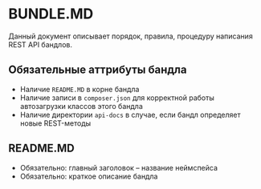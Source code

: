 BUNDLE.MD
=========

Данный документ описывает порядок, правила, процедуру написания REST API бандлов.

Обязательные аттрибуты бандла
-----------------------------

- Наличие `README.MD` в корне бандла
- Наличие записи в `composer.json` для корректной работы автозагрузки классов этого бандла
- Наличие директории `api-docs` в случае, если бандл определяет новые REST-методы

README.MD
---------

- Обязательно: главный заголовок – название неймспейса
- Обязательно: краткое описание бандла